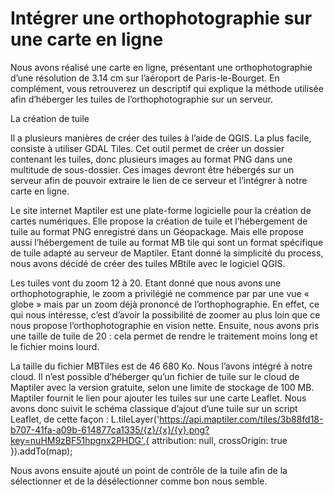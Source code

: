 # Intégrer une orthophotographie sur une carte en ligne 
Nous avons réalisé une carte en ligne, présentant une orthophotographie d’une résolution de 3.14 cm sur l’aéroport de Paris-le-Bourget. En complément, vous retrouverez un descriptif qui explique la méthode utilisée afin d’héberger les tuiles de l’orthophotographie sur un serveur. 

La création de tuile 

Il a plusieurs manières de créer des tuiles à l’aide de QGIS. La plus facile, consiste à utiliser GDAL Tiles. Cet outil permet de créer un dossier contenant les tuiles, donc plusieurs images au format PNG dans une multitude de sous-dossier. Ces images devront être hébergés sur un serveur afin de pouvoir extraire le lien de ce serveur et l’intégrer à notre carte en ligne.

Le site internet Maptiler est une plate-forme logicielle pour la création de cartes numériques. Elle propose la création de tuile et l’hébergement de tuile au format PNG enregistré dans un Géopackage. Mais elle propose aussi l’hébergement de tuile au format MB tile qui sont un format spécifique de tuile adapté au serveur de Maptiler. Etant donné la simplicité du process, nous avons décidé de créer des tuiles MBtile avec le logiciel QGIS. 

Les tuiles vont du zoom 12 à 20. Etant donné que nous avons une orthophotographie, le zoom a privilégié ne commence par par une vue « globe » mais par un zoom déjà prononcé de l’orthophographie. En effet, ce qui nous intéresse, c’est d’avoir la possibilité de zoomer au plus loin que ce nous propose l’orthophotographie en vision nette. Ensuite, nous avons pris une taille de tuile de 20 : cela permet de rendre le traitement moins long et le fichier moins lourd. 

La taille du fichier MBTiles est de 46 680 Ko. Nous l’avons intégré à notre cloud. Il n’est possible d’héberger qu’un fichier de tuile sur le cloud de Maptiler avec la version gratuite, selon une limite de stockage de 100 MB. Maptiler fournit le lien pour ajouter les tuiles sur une carte Leaflet. Nous avons donc suivit le schéma classique d’ajout d’une tuile sur un script Leaflet, de cette façon : L.tileLayer('https://api.maptiler.com/tiles/3b88fd18-b707-41fa-a09b-614877ca1335/{z}/{x}/{y}.png?key=nuHM9zBF51hpgnx2PHDG',{
        attribution: null,
        crossOrigin: true
      }).addTo(map);

Nous avons ensuite ajouté un point de contrôle de la tuile afin de la sélectionner et de la désélectionner comme bon nous semble. 

